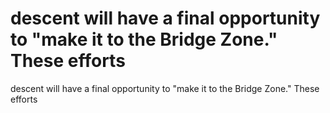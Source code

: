 # descent will have a final opportunity to "make it to the Bridge Zone." These efforts

descent will have a final opportunity to "make it to the Bridge Zone." These efforts